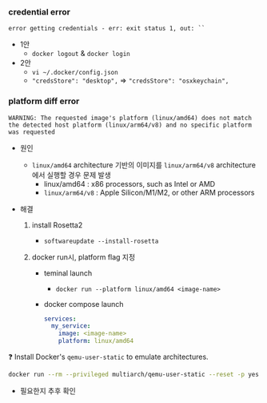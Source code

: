 



### credential error

```
error getting credentials - err: exit status 1, out: ``
```

- 1안
  -  `docker logout` & `docker login`
- 2안
  - `vi ~/.docker/config.json`
  - `"credsStore": "desktop",` => `"credsStore": "osxkeychain",`





### platform diff error

```
WARNING: The requested image's platform (linux/amd64) does not match the detected host platform (linux/arm64/v8) and no specific platform was requested
```

- 원인

  - `linux/amd64` architecture 기반의 이미지를 `linux/arm64/v8` architecture 에서 실행할 경우 문제 발생
    - linux/amd64 : x86 processors, such as Intel or AMD
    - `linux/arm64/v8` : Apple Silicon/M1/M2, or other ARM processors

- 해결

  1. install Rosetta2

     - `softwareupdate --install-rosetta`

  2. docker run시, platform flag 지정

     - teminal launch

       - `docker run --platform linux/amd64 <image-name>`

     - docker compose launch

       ```yaml
       services:
         my_service:
           image: <image-name>
           platform: linux/amd64
       ```



:question: Install Docker's `qemu-user-static` to emulate architectures.

```bash
docker run --rm --privileged multiarch/qemu-user-static --reset -p yes
```

- 필요한지 추후 확인



